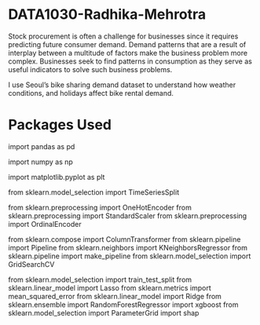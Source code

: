 # DATA1030-Radhika-Mehrotra
Stock procurement is often a challenge for businesses since it requires predicting future consumer demand. Demand patterns that are a result of interplay between a multitude of factors make the business problem more complex. Businesses seek to find patterns in consumption as they serve as useful indicators to solve such business problems.

I use Seoul’s bike sharing demand dataset to understand how weather conditions, and holidays affect bike rental demand.

# Packages Used
import pandas as pd

import numpy as np

import matplotlib.pyplot as plt

from sklearn.model_selection import TimeSeriesSplit

from sklearn.preprocessing import OneHotEncoder
from sklearn.preprocessing import StandardScaler
from sklearn.preprocessing import OrdinalEncoder

from sklearn.compose import ColumnTransformer
from sklearn.pipeline import Pipeline
from sklearn.neighbors import KNeighborsRegressor
from sklearn.pipeline import make_pipeline
from sklearn.model_selection import GridSearchCV

from sklearn.model_selection import train_test_split 
from  sklearn.linear_model import Lasso
from sklearn.metrics import mean_squared_error
from  sklearn.linear_model import Ridge
from sklearn.ensemble import RandomForestRegressor
import xgboost
from sklearn.model_selection import ParameterGrid
import shap
